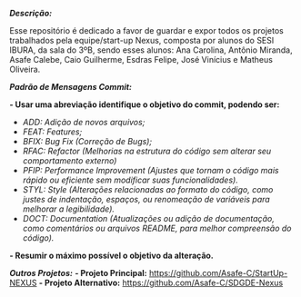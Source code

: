 ***Descrição:***

Esse repositório é dedicado a favor de guardar e expor todos os projetos trabalhados pela equipe/start-up Nexus, composta por alunos do SESI IBURA, da sala do 3ºB, sendo esses alunos: Ana Carolina, Antônio Miranda, Asafe Calebe, Caio Guilherme, Esdras Felipe, José Vinícius e Matheus Oliveira.

***Padrão de Mensagens Commit:***

**- Usar uma abreviação identifique o objetivo do commit, podendo ser:**
- *ADD: Adição de novos arquivos;*
- *FEAT: Features;*
- *BFIX: Bug Fix (Correção de Bugs);*
- *RFAC: Refactor (Melhorias na estrutura do código sem alterar seu comportamento externo)*
- *PFIP: Performance Improvement (Ajustes que tornam o código mais rápido ou eficiente sem modificar suas funcionalidades).*
- *STYL: Style (Alterações relacionadas ao formato do código, como justes de indentação, espaços, ou renomeação de variáveis para melhorar a legibilidade).*
- *DOCT: Documentation (Atualizações ou adição de documentação, como comentários ou arquivos README, para melhor compreensão do código).*
  
**- Resumir o máximo possível o objetivo da alteração.**

***Outros Projetos:***
**- Projeto Principal:** https://github.com/Asafe-C/StartUp-NEXUS
**- Projeto Alternativo:** https://github.com/Asafe-C/SDGDE-Nexus
